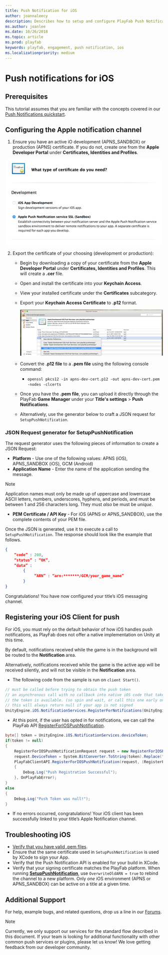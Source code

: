 ```yaml
---
title: Push Notification for iOS
author: joannaleecy
description: Describes how to setup and configure PlayFab Push Notifications for iOS.
ms.author: joanlee
ms.date: 10/26/2018
ms.topic: article
ms.prod: playfab
keywords: playfab, engagement, push notification, ios
ms.localizationpriority: medium
---
```


# Push notifications for iOS

## Prerequisites

This tutorial assumes that you are familiar with the concepts covered in our [Push Notifications quickstart](quickstart.md).

## Configuring the Apple notification channel

1. Ensure you have an active iO development (APNS_SANDBOX) or production (APNS) certificate. If you do not, create one from the **Apple Developer Portal** under **Certificates, Identities and Profiles**.

![Apple request APNS certificate](../media/tutorials/apple-request-cert.png)

2. Export the certificate of your choosing (development or production):  
    - Begin by downloading a copy of your certificate from the **Apple Developer Portal** under **Certificates, Identities and Profiles**. This will create a **.cer** file.
    - Open and install the certificate into your **Keychain Access**.
    - View your installed certificate under the **Certificates** subcategory.
    - Export your **Keychain Access Certificate** to **.p12** format.

      ![Apple export Keychain Access Certificate](../media/tutorials/apple-export-keychain-cert.png)

    - Convert the **.p12 file** to a **.pem file** using the following console command:
      - `openssl pkcs12 -in apns-dev-cert.p12 -out apns-dev-cert.pem -nodes -clcerts`
    - Once you have the **.pem file**, you can upload it directly through the PlayFab **Game Manager** under your **Title's settings** > **Push Notifications**.
    - Alternatively, use the generator below to craft a JSON request for `SetupPushNotification`.

### JSON Request generator for SetupPushNotification

The request generator uses the following pieces of information to create a JSON Request:

- **Platform** - Use one of the following values: APNS (iOS), APNS_SANDBOX (iOS), GCM (Android)
- **Application Name** - Enter the name of the application sending the message.

> [!NOTE]
> Application names must only be made up of uppercase and lowercase ASCII letters, numbers, underscores, hyphens, and periods, and must be between 1 and 256 characters long. They must *also* be must be *unique*.

- **PEM Certificate / API Key** -  For iOS (APNS or APNS_SANDBOX), use the complete contents of your PEM file.

Once the JSON is generated, use it to execute a call to `SetupPushNotification`. The response should look like the example that follows.

```json
{
    “code” : 200,
    “status” : “OK”,
    “data” :
        {
             “ARN” : “arn:*******/GCM/your_game_name”
        }
}
```

Congratulations! You have now configured your title’s iOS messaging channel.

## Registering your iOS Client for push

For iOS, you must rely on the default behavior of how iOS handles push notifications, as PlayFab does not offer a native implementation on Unity at this time.

By default, notifications received while the game is in the background will be routed to the **Notification** area.

Alternatively, notifications received while the game is the active app will be received silently, and will not be visible in the **Notification** area.

- The following code from the sample is run on `client Start()`.

```csharp
// must be called before trying to obtain the push token
// an asynchronous call with no callback into native iOS code that takes a moment or two before
// the token is available. (so spin and wait, or call this one early on)
// this will always return null if your app is not signed
UnityEngine.iOS.NotificationServices.RegisterForNotifications(UnityEngine.iOS.NotificationType.Alert | UnityEngine.iOS.NotificationType.Badge | UnityEngine.iOS.NotificationType.Sound, true);
```

- At this point, if the user has opted in for notifications, we can call the PlayFab API [RegisterForIOSPushNotification](xref:titleid.playfabapi.com.client.platformspecificmethods.registerforiospushnotification).

```csharp
byte[] token = UnityEngine.iOS.NotificationServices.deviceToken;
if(token != null)
{
    RegisterForIOSPushNotificationRequest request = new RegisterForIOSPushNotificationRequest();
    request.DeviceToken = System.BitConverter.ToString(token).Replace("-", "").ToLower();
    PlayFabClientAPI.RegisterForIOSPushNotification(request, (RegisterForIOSPushNotificationResult result) =>
    {
        Debug.Log("Push Registration Successful");
    }, OnPlayFabError);
}
else
{
    Debug.Log("Push Token was null!");
}
```

- If no errors occurred, congratulations! Your iOS client has been successfully linked to your title’s Apple Notification channel.

## Troubleshooting iOS

- [Verify that you have valid .pem files](https://docs.aws.amazon.com/sns/latest/dg/mobile-push-apns.html).
- Ensure that the same certificate used in `SetupPushNotification` is used by XCode to sign your App.
- Verify that the Push Notification API is enabled for your build in XCode.
- Verify that your signing certificate matches the PlayFab platform. When running **[SetupPushNotification](xref:titleid.playfabapi.com.admin.title-widedatamanagement.setuppushnotification)**, use `OverwriteOldARN = true` to rebind the channel to a new platform. Only *one* iOS environment (APNS or APNS_SANDBOX) can be active on a title at a given time.

## Additional Support

For help, example bugs, and related questions, drop us a line in our [Forums](https://community.playfab.com/index.html).

> [!NOTE]
> Currently, we only support our services for the standard flow described in this document. If your team is looking for additional functionality with other common push services or plugins, please let us know! We love getting feedback from our developer community.
